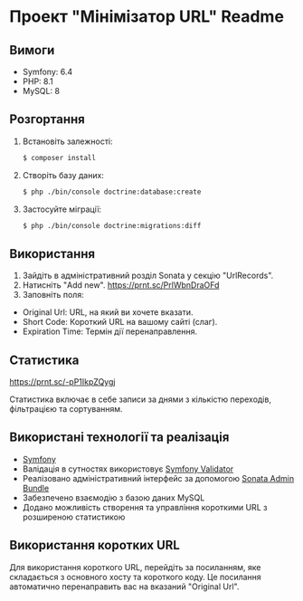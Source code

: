 # Проект "Мінімізатор URL" Readme

## Вимоги

- Symfony: 6.4
- PHP: 8.1
- MySQL: 8

## Розгортання

1. Встановіть залежності:

    ```bash
    $ composer install
    ```

2. Створіть базу даних:

    ```bash
    $ php ./bin/console doctrine:database:create
    ```

3. Застосуйте міграції:

    ```bash
    $ php ./bin/console doctrine:migrations:diff
    ```

## Використання

1. Зайдіть в адміністративний розділ Sonata у секцію "UrlRecords".
2. Натисніть "Add new".
   https://prnt.sc/PrlWbnDraOFd
3. Заповніть поля:
  - Original Url: URL, на який ви хочете вказати.
  - Short Code: Короткий URL на вашому сайті (слаг).
  - Expiration Time: Термін дії перенаправлення.

## Статистика

https://prnt.sc/-pP1IkpZQygj

Статистика включає в себе записи за днями з кількістю переходів, фільтрацією та сортуванням.

## Використані технології та реалізація

- [Symfony](https://symfony.com/bundles/SonataAdminBundle/current/index.html)
- Валідація в сутностях використовує [Symfony Validator](https://symfony.com/doc/current/validation.html)
- Реалізовано адміністративний інтерфейс за допомогою [Sonata Admin Bundle](https://symfony.com/bundles/SonataAdminBundle/current/index.html)
- Забезпечено взаємодію з базою даних MySQL
- Додано можливість створення та управління короткими URL з розширеною статистикою

## Використання коротких URL

Для використання короткого URL, перейдіть за посиланням, яке складається з основного хосту та короткого коду. Це посилання автоматично перенаправить вас на вказаний "Original Url".
